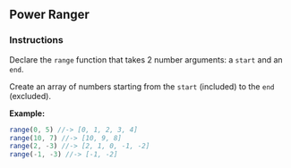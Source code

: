 ## Power Ranger

### Instructions

Declare the `range` function that takes 2 number arguments: a `start` and an
`end`.

Create an array of numbers starting from the `start` (included) to the `end`
(excluded).

**Example:**

```js
range(0, 5) //-> [0, 1, 2, 3, 4]
range(10, 7) //-> [10, 9, 8]
range(2, -3) //-> [2, 1, 0, -1, -2]
range(-1, -3) //-> [-1, -2]
```
